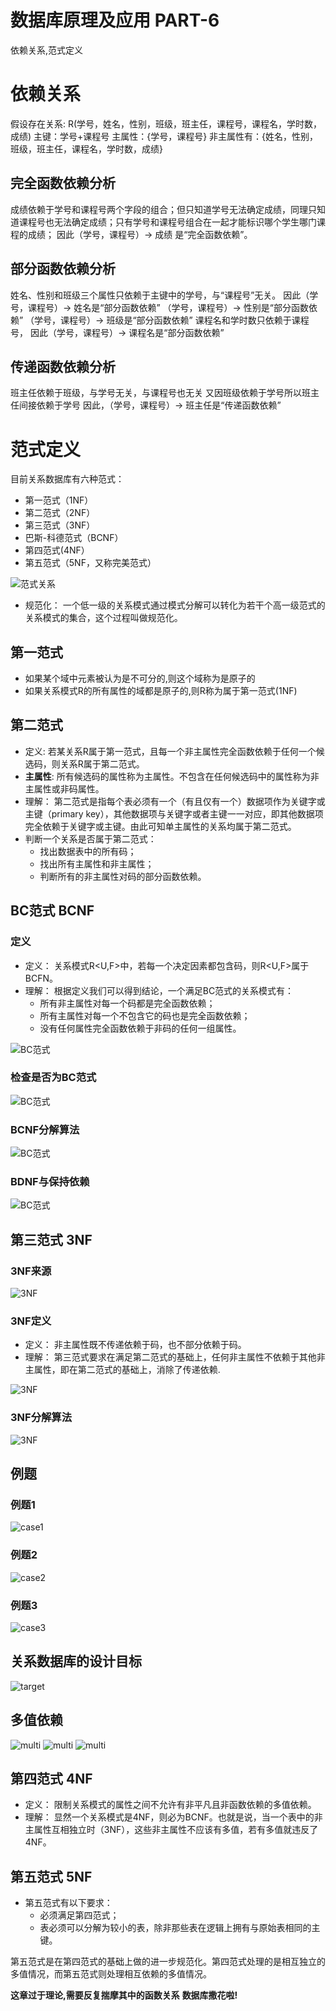 # 数据库原理及应用 PART-6



依赖关系,范式定义
<!--more-->

# 依赖关系
假设存在关系:
R(学号，姓名，性别，班级，班主任，课程号，课程名，学时数，成绩)
主键：学号+课程号
主属性：{学号，课程号}
非主属性有：{姓名，性别，班级，班主任，课程名，学时数，成绩}

## 完全函数依赖分析
成绩依赖于学号和课程号两个字段的组合；但只知道学号无法确定成绩，同理只知道课程号也无法确定成绩；只有学号和课程号组合在一起才能标识哪个学生哪门课程的成绩；
因此（学号，课程号）-> 成绩  是“完全函数依赖”。

## 部分函数依赖分析
姓名、性别和班级三个属性只依赖于主键中的学号，与“课程号”无关。
因此（学号，课程号）-> 姓名是“部分函数依赖”
（学号，课程号）-> 性别是“部分函数依赖”
（学号，课程号）-> 班级是“部分函数依赖”
课程名和学时数只依赖于课程号，
因此（学号，课程号）-> 课程名是“部分函数依赖”

## 传递函数依赖分析
班主任依赖于班级，与学号无关，与课程号也无关
又因班级依赖于学号所以班主任间接依赖于学号
因此，（学号，课程号）-> 班主任是“传递函数依赖”

# 范式定义
目前关系数据库有六种范式：
 - 第一范式（1NF）
 - 第二范式（2NF）
 - 第三范式（3NF）
 - 巴斯-科德范式（BCNF）
 - 第四范式(4NF）
 - 第五范式（5NF，又称完美范式）

  ![范式关系](https://tronwei-1254020584.cos.ap-beijing.myqcloud.com/DB-6/1.png)

 - 规范化： 一个低一级的关系模式通过模式分解可以转化为若干个高一级范式的关系模式的集合，这个过程叫做规范化。

## 第一范式
 - 如果某个域中元素被认为是不可分的,则这个域称为是原子的
 - 如果关系模式R的所有属性的域都是原子的,则R称为属于第一范式(1NF)

## 第二范式
 - 定义: 若某关系R属于第一范式，且每一个非主属性完全函数依赖于任何一个候选码，则关系R属于第二范式。
 - **主属性**: 所有候选码的属性称为主属性。不包含在任何候选码中的属性称为非主属性或非码属性。
 - 理解： 第二范式是指每个表必须有一个（有且仅有一个）数据项作为关键字或主键（primary key），其他数据项与关键字或者主键一一对应，即其他数据项完全依赖于关键字或主键。由此可知单主属性的关系均属于第二范式。
 - 判断一个关系是否属于第二范式：
    - 找出数据表中的所有码；
    - 找出所有主属性和非主属性；
    - 判断所有的非主属性对码的部分函数依赖。

## BC范式 BCNF
### 定义
 - 定义： 关系模式R<U,F>中，若每一个决定因素都包含码，则R<U,F>属于BCFN。
 - 理解： 根据定义我们可以得到结论，一个满足BC范式的关系模式有：
    - 所有非主属性对每一个码都是完全函数依赖；
    - 所有主属性对每一个不包含它的码也是完全函数依赖；
    - 没有任何属性完全函数依赖于非码的任何一组属性。

  ![BC范式](https://tronwei-1254020584.cos.ap-beijing.myqcloud.com/DB-6/2.png)

### 检查是否为BC范式
![BC范式](https://tronwei-1254020584.cos.ap-beijing.myqcloud.com/DB-6/3.png)

### BCNF分解算法
![BC范式](https://tronwei-1254020584.cos.ap-beijing.myqcloud.com/DB-6/4.png)

### BDNF与保持依赖
![BC范式](https://tronwei-1254020584.cos.ap-beijing.myqcloud.com/DB-6/5.png)

## 第三范式 3NF
### 3NF来源
![3NF](https://tronwei-1254020584.cos.ap-beijing.myqcloud.com/DB-6/6.png)

### 3NF定义
 - 定义： 非主属性既不传递依赖于码，也不部分依赖于码。
 - 理解： 第三范式要求在满足第二范式的基础上，任何非主属性不依赖于其他非主属性，即在第二范式的基础上，消除了传递依赖.

 ![3NF](https://tronwei-1254020584.cos.ap-beijing.myqcloud.com/DB-6/7.png)

### 3NF分解算法
 ![3NF](https://tronwei-1254020584.cos.ap-beijing.myqcloud.com/DB-6/8.png)

## 例题
### 例题1
![case1](https://tronwei-1254020584.cos.ap-beijing.myqcloud.com/DB-6/9.png)

### 例题2
![case2](https://tronwei-1254020584.cos.ap-beijing.myqcloud.com/DB-6/10.png)

### 例题3
![case3](https://tronwei-1254020584.cos.ap-beijing.myqcloud.com/DB-6/11.png)

## 关系数据库的设计目标
![target](https://tronwei-1254020584.cos.ap-beijing.myqcloud.com/DB-6/12.png)

## 多值依赖
![multi](https://tronwei-1254020584.cos.ap-beijing.myqcloud.com/DB-6/13.png)
![multi](https://tronwei-1254020584.cos.ap-beijing.myqcloud.com/DB-6/14.png)
![multi](https://tronwei-1254020584.cos.ap-beijing.myqcloud.com/DB-6/15.png)

## 第四范式 4NF
 - 定义： 限制关系模式的属性之间不允许有非平凡且非函数依赖的多值依赖。
 - 理解： 显然一个关系模式是4NF，则必为BCNF。也就是说，当一个表中的非主属性互相独立时（3NF），这些非主属性不应该有多值，若有多值就违反了4NF。

## 第五范式 5NF
 - 第五范式有以下要求：
    - 必须满足第四范式；
    - 表必须可以分解为较小的表，除非那些表在逻辑上拥有与原始表相同的主键。

第五范式是在第四范式的基础上做的进一步规范化。第四范式处理的是相互独立的多值情况，而第五范式则处理相互依赖的多值情况。

**这章过于理论,需要反复揣摩其中的函数关系**
**数据库撒花啦!**

